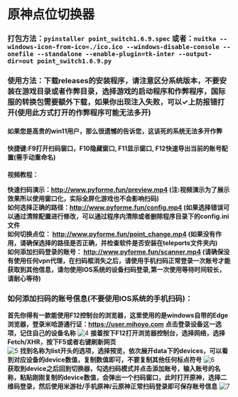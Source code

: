 # 原神点位切换器
### 打包方法：```pyinstaller point_switch1.6.9.spec``` 或者：```nuitka --windows-icon-from-ico=./ico.ico --windows-disable-console --onefile --standalone --enable-plugin=tk-inter --output-dir=out point_switch1.6.9.py```
### 使用方法：下载releases的安装程序，请注意区分系统版本，不要安装在游戏目录或者作弊目录，选择游戏的启动程序和作弊程序，国际服的转换包需要额外下载，如果你出现注入失败，可以✓上防报错打开(使用此方式打开的作弊程序可能无法多开)
#### 如果您是高贵的win11用户，那么很遗憾的告诉您，这该死的系统无法多开作弊
#### 快捷键:F9打开扫码窗口，F10隐藏窗口, F11显示窗口, F12快速导出当前的账号配置(需手动重命名)
**视频教程：**

**快速扫码演示：http://www.pyforme.fun/preview.mp4 (注:视频演示为了展示效果所以使用窗口化，实际全屏化游戏也不会影响扫码)**  
**如何选择正确的路径：http://www.pyforme.fun/config.mp4 (如果选择错误可以通过清除配置进行修改，可以通过程序内清除或者删除程序目录下的config.ini文件**  
**如何切换点位： http://www.pyforme.fun/point_change.mp4 (如果没有作用，请确保选择的路径是否正确，并检查软件是否安装在teleports文件夹内)**   
**如何添加扫码登录的账号： http://www.pyforme.fun/scanner.mp4  (请确保没有使用任何vpn代理，在扫码框消失之后，请使用手机扫码正常登录一次账号才能获取到其他信息，请勿使用IOS系统的设备扫码登录,第一次使用等待时间较长，请耐心等待)**

### 如何添加扫码的账号信息(不要使用IOS系统的手机扫码)：
**首先你得有一款能使用F12控制台的浏览器，这里使用的是windows自带的Edge浏览器，登录米哈游通行证：https://user.mihoyo.com**
**点击登录设备这一选项，记住自己的设备名称**
![4](images/4.png)
**接着按下F12打开浏览器控制台，选择网络，选择Fetch/XHR，按下F5或者右键刷新网页**  
![5](images/5.png)
**找到名称为list开头的选项，选择预览，依次展开data下的devices，可以看到对应设备的device数值，复制数值即可，不要复制其他任何标点符号**
![6](images/6.png)  
**获取到device之后回到切换器，勾选扫码模式并点击添加账号，输入账号的名称，粘贴刚刚复制的device数值，会弹出一个扫码窗口，此时打开原神，选择二维码登录，然后使用米游社/手机原神/云原神正常扫码登录即可保存账号信息**
![7](images/7.png)
